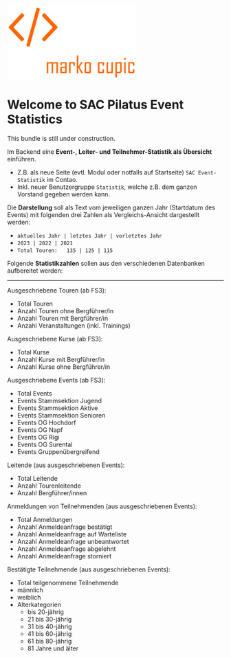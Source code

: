 ![Alt text](docs/logo.png?raw=true "logo")


# Welcome to SAC Pilatus Event Statistics
This bundle is still under construction.

Im Backend eine **Event-, Leiter- und Teilnehmer-Statistik als Übersicht** einführen.

- Z.B. als neue Seite (evtl. Modul oder notfalls auf Startseite) `SAC Event-Statistik` im Contao.
- Inkl. neuer Benutzergruppe `Statistik`, welche z.B. dem ganzen Vorstand gegeben werden kann.

Die **Darstellung** soll als Text vom jeweiligen ganzen Jahr (Startdatum des Events) mit folgenden drei Zahlen als Vergleichs-Ansicht dargestellt werden:
- `aktuelles Jahr | letztes Jahr | vorletztes Jahr`
- `2023 | 2022 | 2021`
- `Total Touren:   135 | 125 | 115`

Folgende **Statistikzahlen** sollen aus den verschiedenen Datenbanken aufbereitet werden:

---

Ausgeschriebene Touren (ab FS3):
- Total Touren
- Anzahl Touren ohne Bergführer/in
- Anzahl Touren mit Bergführer/in
- Anzahl Veranstaltungen (inkl. Trainings)

Ausgeschriebene Kurse (ab FS3):
- Total Kurse
- Anzahl Kurse mit Bergführer/in
- Anzahl Kurse ohne Bergführer/in

Ausgeschriebene Events (ab FS3):
- Total Events
- Events Stammsektion Jugend
- Events Stammsektion Aktive
- Events Stammsektion Senioren
- Events OG Hochdorf
- Events OG Napf
- Events OG Rigi
- Events OG Surental
- Events Gruppenübergreifend

Leitende (aus ausgeschriebenen Events):
- Total Leitende
- Anzahl Tourenleitende
- Anzahl Bergführer/innen

Anmeldungen von Teilnehmenden (aus ausgeschriebenen Events):
- Total Anmeldungen
- Anzahl Anmeldeanfrage bestätigt
- Anzahl Anmeldeanfrage auf Warteliste
- Anzahl Anmeldeanfrage unbeantwortet
- Anzahl Anmeldeanfrage abgelehnt
- Anzahl Anmeldeanfrage storniert

Bestätigte Teilnehmende (aus ausgeschriebenen Events):
- Total teilgenommene Teilnehmende
- männlich
- weiblich
- Alterkategorien
    - bis 20-jährig
    - 21 bis 30-jährig
    - 31 bis 40-jährig
    - 41 bis 60-jährig
    - 61 bis 80-jährig
    - 81 Jahre und älter
